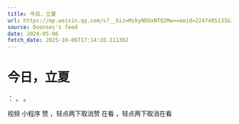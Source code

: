 ```yaml
---
title: 今日，立夏
url: https://mp.weixin.qq.com/s?__biz=MzkyNDUxNTQ2Mw==&mid=2247485133&idx=1&sn=c38ac2151123bb2041568e2576ab7bc3
source: Doonsec's feed
date: 2024-05-06
fetch_date: 2025-10-06T17:14:28.211382
---
```


# 今日，立夏

：
，
。

视频
小程序
赞
，轻点两下取消赞
在看
，轻点两下取消在看